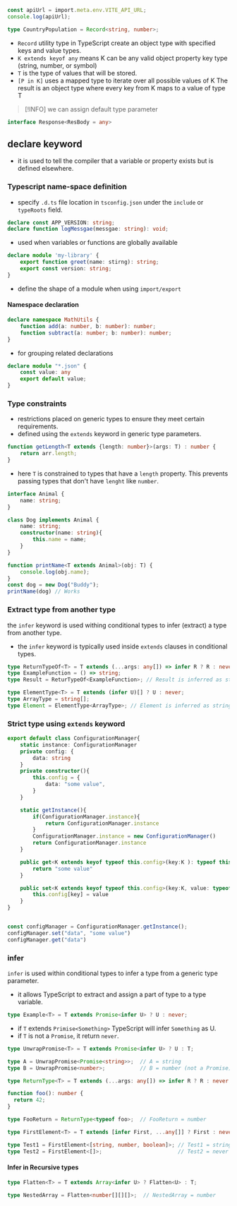 ```ts
const apiUrl = import.meta.env.VITE_API_URL;
console.log(apiUrl);

```

```ts
type CountryPopulation = Record<string, number>;
```
- `Record` utility type in TypeScript create an object type with specified keys and value types.
- `K extends keyof any` means K can be any valid object property key type (string, number, or symbol)
- `T` is the type of values that will be stored.
- `[P in K]` uses a mapped type to iterate over all possible values of K
The result is an object type where every key from K maps to a value of type T

> [!INFO] we can assign default type parameter
```ts
interface Response<ResBody = any>
```

## declare keyword
- it is used to tell the compiler that a variable or property exists but is defined elsewhere.
### Typescript name-space definition
- specify `.d.ts` file location in `tsconfig.json` under the `include` or `typeRoots` field.

```ts
declare const APP_VERSION: string;
declare function logMessgae(messgae: string): void;
```
- used when variables or functions are globally available

```ts
declare module 'my-library' {
	export function greet(name: stirng): string;
	export const version: string;
}
```
- define the shape of a module when using `import/export`

#### Namespace declaration
```ts
declare namespace MathUtils {
	function add(a: number, b: number): number;
	function subtract(a: number; b: number): number;
}
```
- for grouping related declarations

```ts
declare module "*.json" {
	const value: any
	export default value;
}
```

### Type constraints
- restrictions placed on generic types to ensure they meet certain requirements.
- defined using the `extends` keyword in generic type parameters.
```ts
function getLength<T extends {length: number}>(args: T) : number {
	return arr.length;
}
```
- here `T` is constrained to types that have a `length` property. This prevents passing types that don't have `lenght` like `number`.

```ts
interface Animal {
	name: string;
}

class Dog implements Animal {
	name: string;
	constructor(name: string){
		this.name = name;
	}
}

function printName<T extends Animal>(obj: T) {
	console.log(obj.name);
}
const dog = new Dog("Buddy");
printName(dog) // Works

```

### Extract type from another type
the `infer` keyword is used withing conditional types to infer (extract) a type from another type.
- the `infer` keyword is typically used inside `extends` clauses in conditional types.

```ts
type ReturnTypeOf<T> = T extends (...args: any[]) => infer R ? R : never;
type ExampleFunction = () => string;
type Result = ReturTypeOf<ExampleFunction>; // Result is inferred as string

```

```ts
type ElementType<T> = T extends (infer U)[] ? U : never;
type ArrayType = string[];
type Element = ElementType<ArrayType>; // Element is inferred as string

```

### Strict type using `extends` keyword

```ts
export default class ConfigurationManager{
    static instance: ConfigurationManager
    private config: {
        data: string
    }
    private constructor(){
        this.config = {
            data: "some value",
        }
    }

    static getInstance(){
        if(ConfigurationManager.instance){
            return ConfigurationManager.instance
        }
        ConfigurationManager.instance = new ConfigurationManager()
        return ConfigurationManager.instance
    }

    public get<K extends keyof typeof this.config>(key:K ): typeof this.config[K] {
        return "some value"
    }

    public set<K extends keyof typeof this.config>(key:K, value: typeof this.config[K] ): void {
        this.config[key] = value
    }
}


const configManager = ConfigurationManager.getInstance();
configManager.set("data", "some value")
configManager.get("data")
```

### infer
`infer` is used within conditional types to infer a type from a generic type parameter.
- it allows TypeScript to extract and assign a part of type to a type variable.

```ts
type Example<T> = T extends Promise<infer U> ? U : never;

```
- if `T` extends `Primise<Something>` TypeScript will infer `Something` as U.
- if `T` is not a `Promise`, it return `never`.


```ts
type UnwrapPromise<T> = T extends Promise<infer U> ? U : T;

type A = UnwrapPromise<Promise<string>>;  // A = string
type B = UnwrapPromise<number>;           // B = number (not a Promise)

```

```ts
type ReturnType<T> = T extends (...args: any[]) => infer R ? R : never;

function foo(): number {
  return 42;
}

type FooReturn = ReturnType<typeof foo>;  // FooReturn = number

```

```ts
type FirstElement<T> = T extends [infer First, ...any[]] ? First : never;

type Test1 = FirstElement<[string, number, boolean]>; // Test1 = string
type Test2 = FirstElement<[]>;                        // Test2 = never

```

#### Infer in Recursive types 
```ts
type Flatten<T> = T extends Array<infer U> ? Flatten<U> : T;

type NestedArray = Flatten<number[][][]>;  // NestedArray = number

```